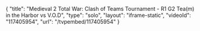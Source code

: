 {
    "title": "Medieval 2 Total War: Clash of Teams Tournament - R1 G2 Tea(m) in the Harbor vs V.O.D",
    "type": "solo",
    "layout": "iframe-static",
    "videoId": "117405954",
    "url": "\/tvpembed\/117405954"
}